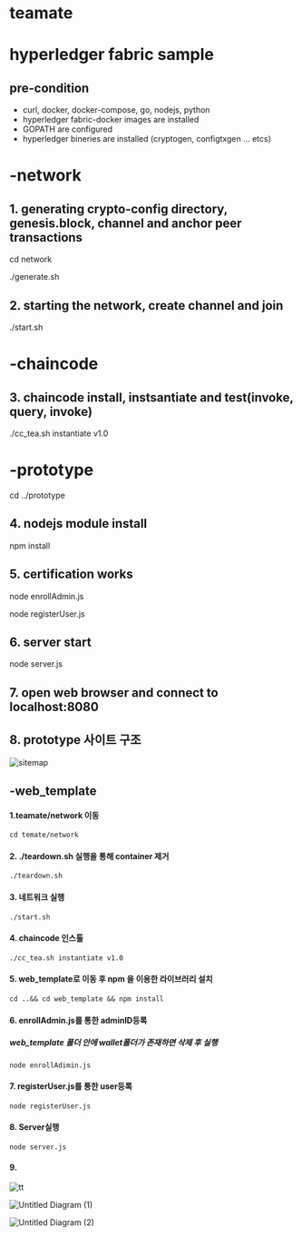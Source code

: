 # teamate

# hyperledger fabric sample 

## pre-condition

* curl, docker, docker-compose, go, nodejs, python 
* hyperledger fabric-docker images are installed
* GOPATH are configured
* hyperledger bineries are installed (cryptogen, configtxgen ... etcs)

# -network

## 1. generating crypto-config directory, genesis.block, channel and anchor peer transactions

cd network

./generate.sh

## 2. starting the network, create channel and join 

./start.sh

# -chaincode

## 3. chaincode install, instsantiate and test(invoke, query, invoke)

./cc_tea.sh instantiate v1.0

# -prototype

cd ../prototype

## 4. nodejs module install

npm install

## 5. certification works

node enrollAdmin.js

node registerUser.js

## 6. server start

node server.js

## 7. open web browser and connect to localhost:8080

## 8. prototype 사이트 구조

![sitemap](https://user-images.githubusercontent.com/65117718/89747293-21fa8700-daf9-11ea-986e-08b9b27c8e1b.png)

## -web_template

#### 1.teamate/network 이동

```shell
cd temate/network
```

#### 2. ./teardown.sh 실행을 통해 container 제거

```shell
./teardown.sh
```



#### 3. 네트워크 실행

```shell
./start.sh
```

#### 4. chaincode 인스톨

```shell
./cc_tea.sh instantiate v1.0
```

#### 5. web_template로 이동 후 npm 을 이용한 라이브러리 설치

```shell
cd ..&& cd web_template && npm install
```

#### 6. enrollAdmin.js를 통한 adminID등록

##### 	web_template 폴더 안에 wallet폴더가 존재하면 삭제 후 실행

```shell
node enrollAdimin.js
```

#### 7. registerUser.js를 통한 user등록

```shell
node registerUser.js
```

#### 8. Server실행

```shell
node server.js
```

#### 9.
![tt](https://user-images.githubusercontent.com/65117718/89754255-2a14ef80-db16-11ea-9bb4-fc623f9f69c3.png)

![Untitled Diagram (1)](https://user-images.githubusercontent.com/65117718/89759856-0c4f8680-db26-11ea-9f93-d8ac41cb949e.png)

![Untitled Diagram (2)](https://user-images.githubusercontent.com/65117718/89759861-0d80b380-db26-11ea-8352-a29d2f61f105.png)


